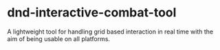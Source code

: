 # dnd-interactive-combat-tool

A lightweight tool for handling grid based interaction in real time with the aim of being usable on all platforms.
